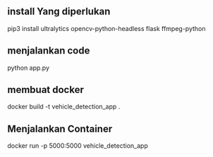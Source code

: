 ## install Yang diperlukan ##

pip3 install ultralytics opencv-python-headless flask ffmpeg-python

## menjalankan code ##

python app.py

## membuat docker ##

docker build -t vehicle_detection_app .


## Menjalankan Container ##
docker run -p 5000:5000 vehicle_detection_app

